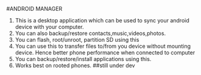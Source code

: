 #ANDROID MANAGER
1. This is a desktop application which can be used to sync your android device with your computer.
2. You can also backup/restore contacts,music,videos,photos.
3. You can flash, root/unroot, partition SD using this
4. You can use this to transfer files to/from you device without mounting device. Hence better phone performance when connected to computer
5. You can backup/restore/install applications using this.
6. Works best on rooted phones.
##still under dev
